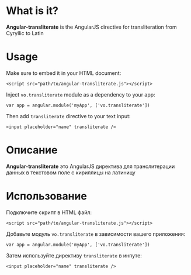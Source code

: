 # What is it?
**Angular-transliterate** is the AngularJS directive for transliteration from Cyryllic to Latin

# Usage
Make sure to embed it in your HTML document:
```
<script src="path/to/angular-transliterate.js"></script>
```

Inject `vo.transliterate` module as a dependency to your app:
```
var app = angular.module('myApp', ['vo.transliterate'])
```

Then add `transliterate` directive to your text input:
```
<input placeholder="name" transliterate />
```

# Описание
**Angular-transliterate** это AngularJS директива для транслитерации данных в текстовом поле с кириллицы на латиницу

# Использование
Подключите скрипт в HTML файл:
```
<script src="path/to/angular-transliterate.js"></script>
```

Добавьте модуль `vo.transliterate` в зависимости вашего приложения:
```
var app = angular.module('myApp', ['vo.transliterate'])
```

Затем используйте директиву `transliterate` в инпуте:
```
<input placeholder="name" transliterate />
```
